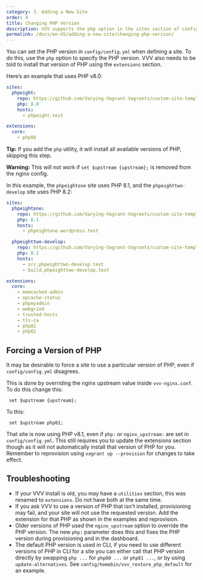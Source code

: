 ```yaml
---
category: 3. Adding a New Site
order: 4
title: Changing PHP Version
description: VVV supports the php option in the sites section of config/config.yml to set the PHP version.
permalink: /docs/en-US/adding-a-new-site/changing-php-version/
---
```


You can set the PHP version in `config/config.yml` when defining a site. To do this, use the `php` option to specify the PHP version. VVV also needs to be told to install that version of PHP using the `extensions` section.

Here’s an example that uses PHP v8.0:

```yaml
sites:
  phpeight:
    repo: https://github.com/Varying-Vagrant-Vagrants/custom-site-template.git
    php: 8.0
    hosts:
      - phpeight.test

extensions:
  core:
    - php80
```

**Tip:** If you add the `php` utility, it will install all available versions of PHP, skipping this step.

**Warning:** This will not work if `set $upstream {upstream};` is removed from the nginx config.

In this example, the `phpeightone` site uses PHP 8.1, and the `phpeighttwo-develop` site uses PHP 8.2:

```yaml
sites:
  phpeightone:
    repo: https://github.com/Varying-Vagrant-Vagrants/custom-site-template.git
    php: 8.1
    hosts:
      - phpeightone.wordpress.test

  phpeighttwo-develop:
    repo: https://github.com/Varying-Vagrant-Vagrants/custom-site-template-develop.git
    php: 8.2
    hosts:
      - src.phpeighttwo-develop.test
      - build.phpeighttwo-develop.test

extensions:
  core:
    - memcached-admin
    - opcache-status
    - phpmyadmin
    - webgrind
    - trusted-hosts
    - tls-ca
    - php81
    - php82
```

## Forcing a Version of PHP

It may be desirable to force a site to use a particular version of PHP, even if `config/config.yml` disagrees.

This is done by overriding the nginx upstream value inside `vvv-nginx.conf`. To do this change this:

```nginx
 set $upstream {upstream};
```

To this:

```nginx
 set $upstream php81;
```

That site is now using PHP v8.1, even if `php:` or `nginx_upstream:` are set in `config/config.yml`. This still requires you to update the extensions section though as it will not automatically install that version of PHP for you. Remember to reprovision using `vagrant up --provision` for changes to take effect.

## Troubleshooting

- If your VVV install is old, you may have a `utilities` section, this was renamed to `extensions`. Do not have both at the same time.
- If you ask VVV to use a version of PHP that isn't installed, provisioning may fail, and your site will not use the requested version. Add the extension for that PHP as shown in the examples and reprovision.
- Older versions of PHP used the `nginx_upstream` option to override the PHP version. The new `php:` parameter does this and fixes the PHP version during provisioning and in the dashboard.
- The default PHP version is used in CLI, if you need to use different versions of PHP in CLI for a site you can either call that PHP version directly by swapping `php ...` for `php80 ...` or `php81 ...`, or by using `update-alternatives`. See `config/homebin/vvv_restore_php_default` for an example.
